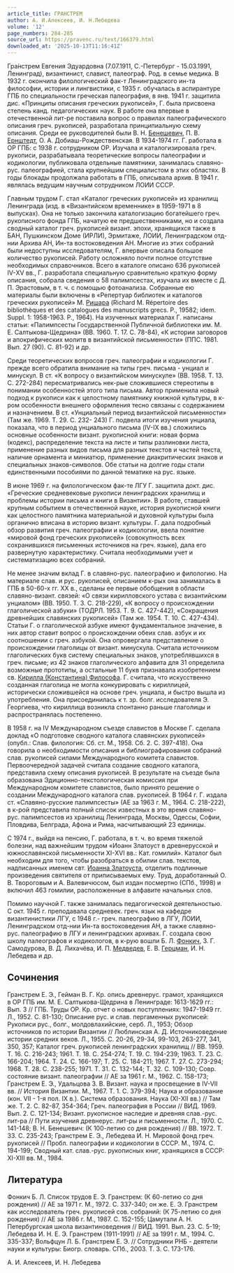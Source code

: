 ```yaml
---
article_title: ГРАНСТРЕМ
author: А. И.Алексеев, И. Н.Лебедева
volume: '12'
page_numbers: 284-285
source_url: https://pravenc.ru/text/166379.html
downloaded_at: '2025-10-13T11:16:41Z'
---
```


Гра́нстрем Евгения Эдуардовна (7.07.1911, С.-Петербург - 15.03.1991, Ленинград), византинист, славист, палеограф. Род. в семье медика. В 1932 г. окончила филологический фак-т Ленинградского ин-та философии, истории и лингвистики, с 1935 г. обучалась в аспирантуре ГПБ по специальности греческая палеография, в янв. 1941 г. защитила дис. «Принципы описания греческих рукописей», Г. была присвоена степень канд. педагогических наук. В работе она впервые в отечественной лит-ре поставила вопрос о правилах палеографического описания греч. рукописей, разработала принципиальную схему описания. Среди ее руководителей были В. Н. [Бенешевич](https://pravenc.ru/text/Бенешевич.html), П. В. [Ернштедт](https://pravenc.ru/text/Ернштедт.html), О. А. Добиаш-Рождественская. В 1934-1974 гг. Г. работала в ОР ГПБ: с 1938 г. сотрудником ОР. Изучала и каталогизировала греч. рукописи, разрабатывала теоретические вопросы палеографии и кодикологии, публиковала отдельные памятники, занималась славяно-рус. палеографией, стала крупнейшим специалистом в этих областях. В годы блокады продолжала работать в ГПБ, описывала архив. В 1941 г. являлась ведущим научным сотрудником ЛОИИ СССР.

Главным трудом Г. стал «Каталог греческих рукописей» из хранилищ Ленинграда (изд. в «Византийском временнике» в 1959-1971 в 8 выпусках). Она не только закончила каталогизацию богатейшего греч. рукописного фонда ГПБ, начатую ее предшественниками, но и создала сводный каталог греч. рукописей визант. эпохи, хранящихся также в БАН, Пушкинском Доме (ИРЛИ), Эрмитаже, ЛОИИ, Ленинградском отд-нии Архива АН, Ин-та востоковедения АН. Многие из этих собраний были недоступны исследователям, Г. впервые описала большое количество рукописей. Работу осложняло почти полное отсутствие необходимых справочников. Всего в каталоге описано 636 рукописей IV-ХV вв., Г. разработала специальную сравнительно краткую форму описания, собрала сведения о 58 палимпсестах, изучала их вместе с Д. П. Эрастовым, в т. ч. с помощью фотоанализа. Собранные ею материалы были включены в «Репертуар библиотек и каталогов греческих рукописей» М. [Ришара](https://pravenc.ru/text/Ришара.html) (Richard M. Répertoire des bibliothèques et des catalogues des manuscripts grecs. P., 19582; idem. Suppl. 1: 1958-1963. P., 1964). На изученных материалах Г. написаны статьи: «Палимпсесты Государственной Публичной библиотеки им. М. Е. Салтыкова-Щедрина» (ВВ. 1960. Т. 17. С. 78-84), «К истории заговоров и апокрифических молитв в византийской письменности» (ППС. 1981. Вып. 27 (90). С. 81-92) и др.

Среди теоретических вопросов греч. палеографии и кодикологии Г. прежде всего обратила внимание на типы греч. письма - унциал и минускул. В ст. «К вопросу о византийском минускуле» (ВВ. 1958. Т. 13. С. 272-284) пересматривались нек-рые сложившиеся стереотипы в понимании особенностей этого типа письма. Автор применила новый подход к рукописи как к целостному памятнику книжной культуры, в к-ром особенности внешнего оформления тесно связаны с содержанием и назначением. В ст. «Унциальный период византийской письменности» (Там же. 1969. Т. 
29. С. 232-
243) Г. подвела итоги изучения унциала, показала, что в период унциального письма (IV-IX вв.) сложились основные особенности визант. рукописной книги: новая форма (кодекс), распределение текста на листе и типы разлиновки листа, применение разных видов письма для разных текстов и частей текста, наличие орнамента и миниатюр, применение диакритических знаков и специальных знаков-символов. Обе статьи на долгие годы стали единственными пособиями по данной тематике на рус. языке.

В июне 1969 г. на филологическом фак-те ЛГУ Г. защитила докт. дис. «Греческие средневековые рукописи ленинградских хранилищ и проблемы истории письма и книги в Византии». В работе, ставшей крупным событием в отечественной науке, история рукописной книги как целостного памятника материальной и духовной культуры была органично вписана в историю визант. культуры. Г. дала подробный обзор развития греч. палеографии и кодикологии, ввела понятие «мировой фонд греческих рукописей» (совокупность всех сохранившихся письменных источников на греч. языке), дала его развернутую характеристику. Считала необходимыми учет и систематизацию всех собраний.

Не менее значим вклад Г. в славяно-рус. палеографию и филологию. На материале слав. и рус. рукописей, описанием к-рых она занималась в ГПБ в 50-60-х гг. XX в., сделаны ее первые обобщения в области славяно-визант. связей: «О связи кирилловского устава с византийским унциалом» (ВВ. 1950. Т. 3. С. 218-229), «К вопросу о происхождении глаголической азбуки» (ТОДРЛ. 1953. Т. 9. С. 427-442), «Сокращения древнейших славянских рукописей» (Там же. 1954. Т. 10. С. 427-434). Статьи Г. о глаголической азбуке имеют фундаментальное значение, в них автор ставит вопрос о происхождении обеих слав. азбук и их соотношении с греч. азбукой. Она опровергала представление о происхождении глаголицы от визант. минускула. Считала источником глаголических букв систему специальных знаков, употреблявшихся в греч. письме; из 42 знаков глаголического алфавита для 31 определила возможные прототипы, а остальные 11 букв признавала изобретением св. [Кирилла (Константина) Философа](<https://pravenc.ru/text/Кирилла (Константина) Философа.html>). Г. считала, что искусственно созданная глаголица не могла конкурировать с кириллицей, исторически сложившейся на основе греч. унциала, и быстро вышла из употребления. Она присоединилась к т. зр. болг. исследователя Э. Георгиева, что кириллица возникла спонтанно раньше глаголицы и распространялась постепенно.

В 1958 г. на IV Международном съезде славистов в Москве Г. сделала доклад «О подготовке сводного каталога славянских рукописей» (опубл.: Слав. филология: Сб. ст. М., 1958. Сб. 2. С. 397-418). Она говорила о необходимости описания и библиографирования собраний слав. рукописей силами Международного комитета славистов. Первоочередной задачей считала создание сводного каталога, представила схему описания рукописей. В результате на съезде была образована Эдиционно-текстологическая комиссия при Международном комитете славистов, было принято решение о создании Международного каталога слав. рукописей. В 1964 г. Г. издала ст. «Славяно-русские палимпсесты» (АЕ за 1963 г. М., 1964. С. 218-222), в к-рой представила полный список известных в это время славяно-рус. палимпсестов из хранилищ Ленинграда, Москвы, Одессы, Софии, Пловдива, Белграда, Афона и Рима, насчитывающий 23 единицы.

С 1974 г., выйдя на пенсию, Г. работала, в т. ч. во время тяжелой болезни, над важнейшим трудом «Иоанн Златоуст в древнерусской и южнославянской письменности ХI-ХVI вв.: Кат. гомилий». Каталог был необходим для того, чтобы разобраться в обилии слав. текстов, надписанных именем свт. [Иоанна Златоуста](<https://pravenc.ru/text/Иоанн Златоуст.html>), отделить подлинные произведения святителя от приписываемых ему. Труд, доработанный О. В. Твороговым и А. Валевичюсом, был издан посмертно (СПб., 1998) и включил 463 гомилии, расположенные в алфавите начальных слов.

Помимо научной Г. также занималась педагогической деятельностью. С окт. 1945 г. преподавала средневек. греч. язык на кафедре византинистики ЛГУ, с 1948 г.- греч. палеографию в ЛГУ, ЛОИИ, Ленинградском отд-нии Ин-та востоковедения АН, а также славяно-рус. палеографию в ЛГУ и ленинградских архивах. Г. создала свою школу палеографов и кодикологов, в к-рую вошли Б. Л. [Фонкич](https://pravenc.ru/text/Фонкич.html), З. Г. Самодурова, В. Д. Лихачёва, И. П. [Медведев](https://pravenc.ru/text/Медведев.html), Е. В. [Герцман](https://pravenc.ru/text/Герцман.html), И. Н. Лебедева и др.

## Сочинения

Гранстрем Е. Э., Гейман В. Г. Кр. опись древнерус. грамот, хранящихся в ОР ГПБ им. М. Е. Салтыкова-Щедрина в Ленинграде: 1613-1629 гг.: Вып. 3 // ГПБ. Труды ОР. Кр. отчет о новых поступлениях: 1947-1949 гг. Л., 1952. С. 81-130; Описание рус. и слав. пергаменных рукописей: Рукописи рус., болг., молдовлахийские, серб. Л., 1953; Обзор источников по истории Византии // Люблинская А. Д. Источниковедение истории средних веков. Л., 1955. С. 20-26, 29-34, 99-103, 263-277, 341, 350, 357; Каталог греч. рукописей ленинградских хранилищ // ВВ. 1959. Т. 16. С. 216-243; 1961. Т. 18. С. 254-274; Т. 19. С. 194-239; 1963. Т. 23. С. 166-204; 1964. Т. 24. С. 166-197; Т. 25. С. 184-211; 1967. Т. 27. С. 273-294; 1968. Т. 28. С. 238-255; 1971. Т. 31. С. 132-144; Т. 32. С. 109-130; Совр. состояние визант. палеографии // АЕ за 1961 г. М., 1962. С. 158-173; Гранстрем Е. Э., Удальцова З. В. Визант. наука и просвещение в IV-VII вв. // История Византии. М., 1967. Т. 1. С. 379-394; Наука и образование (кон. VII - 1-я пол. IХ в.). Система образования. Наука (ХI-ХII вв.) // Там же. Т. 2. С. 82-87, 354-364; Греч. палеография в России // ВИД. 1969. Вып. 2. С. 121-134; Визант. рукописное наследие и древняя слав.-рус. лит-ра // Пути изучения древнерус. лит-ры и письменности. Л., 1970. С. 141-148; В. Н. Бенешевич: (К 100-летию со дня рождения) // ВВ. 1972. Т. 33. С. 235-243; Гранстрем Е. Э., Лебедева И. Н. Мировой фонд греч. рукописей // Пробл. палеографии и кодикологии в СССР. М., 1974. С. 194-199; Сводный кат. слав.-рус. рукописных книг, хранящихся в СССР: XI-XIII вв. М., 1984.

## Литература

Фонкич Б. Л. Список трудов Е. Э. Гранстрем: (К 60-летию со дня рождения) // АЕ за 1971 г. М., 1972. С. 337-340; он же. Е. Э. Гранстрем как исследователь греч. рукописей сов. собраний: (К 75-летию со дня рождения) // АЕ за 1986 г. М., 1987. С. 152-155; Цамутали А. Н. Петербургская школа византиноведения // ВИД. 1991. Вып. 23. С. 5-19; Лебедева И. Н. Е. Э. Гранстрем (1911-1991) // АЕ за 1991 г. М., 1994. С. 335-337; Вольфцун Л. Б. Гранстрем Е. Э. // Сотрудники РНБ - деятели науки и культуры: Биогр. словарь. СПб., 2003. Т. 3. С. 173-176.

А. И.  Алексеев,   И. Н.  Лебедева

